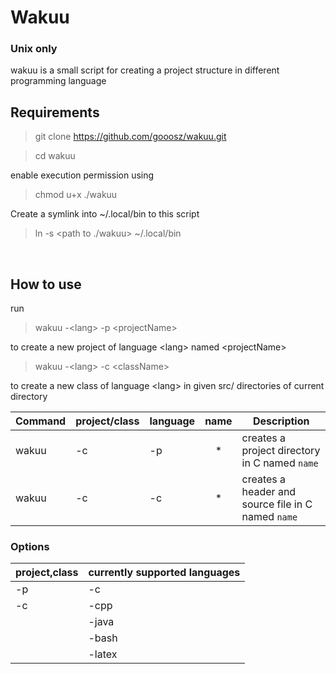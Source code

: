 # Wakuu
### Unix only

wakuu is a small script for creating a project structure in different programming language <br />


## Requirements

> git clone https://github.com/gooosz/wakuu.git

> cd wakuu

enable execution permission using <br />

> chmod u+x ./wakuu

Create a symlink into ~/.local/bin to this script <br />

> ln -s <path to ./wakuu> ~/.local/bin

<br />

## How to use

run

> wakuu -\<lang> -p \<projectName>

to create a new project of language \<lang> named \<projectName>
<br />

> wakuu -\<lang> -c \<className>

to create a new class of language \<lang> in given src/ directories of current directory
<br />


| Command | project/class | language | name | Description |
| ------- | ------------- | -------- | ---- | ----------- |
| wakuu   | -c            | -p       | <center>*</center> | creates a project directory in C named `name` |
| wakuu   | -c            | -c       | <center>*</center> | creates a header and source file in C named `name` |


### Options
| project,class | currently supported languages |
| ------------- | -------- |
| -p            | -c       |
| -c            | -cpp     |
|               | -java    |
|               | -bash    |
|               | -latex   |





